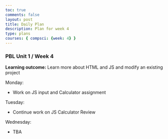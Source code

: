 ```yaml
---
toc: true
comments: false
layout: post
title: Daily Plan
description: Plan for week 4
type: plans
courses: { compsci: {week: 4} }
---
```


### PBL Unit 1 / Week 4

**Learning outcome:** Learn more about HTML and JS and modify an existing project

Monday:
- Work on JS input and Calculator assignment

Tuesday:
- Continue work on JS Calculator Review

Wednesday:
- TBA